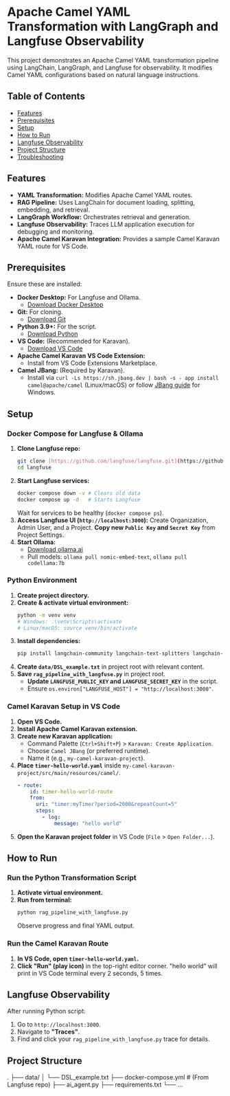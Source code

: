 # Apache Camel YAML Transformation with LangGraph and Langfuse Observability

This project demonstrates an Apache Camel YAML transformation pipeline using LangChain, LangGraph, and Langfuse for observability. It modifies Camel YAML configurations based on natural language instructions.

## Table of Contents

- [Features](#features)
- [Prerequisites](#prerequisites)
- [Setup](#setup)
- [How to Run](#how-to-run)
- [Langfuse Observability](#langfuse-observability)
- [Project Structure](#project-structure)
- [Troubleshooting](#troubleshooting)

## Features

* **YAML Transformation:** Modifies Apache Camel YAML routes.
* **RAG Pipeline:** Uses LangChain for document loading, splitting, embedding, and retrieval.
* **LangGraph Workflow:** Orchestrates retrieval and generation.
* **Langfuse Observability:** Traces LLM application execution for debugging and monitoring.
* **Apache Camel Karavan Integration:** Provides a sample Camel Karavan YAML route for VS Code.

## Prerequisites

Ensure these are installed:

* **Docker Desktop:** For Langfuse and Ollama.
    * [Download Docker Desktop](https://www.docker.com/products/docker-desktop/)
* **Git:** For cloning.
    * [Download Git](https://git-scm.com/downloads)
* **Python 3.9+:** For the script.
    * [Download Python](https://www.python.org/downloads/)
* **VS Code:** (Recommended for Karavan).
    * [Download VS Code](https://code.visualstudio.com/)
* **Apache Camel Karavan VS Code Extension:**
    * Install from VS Code Extensions Marketplace.
* **Camel JBang:** (Required by Karavan).
    * Install via `curl -Ls https://sh.jbang.dev | bash -s - app install camel@apache/camel` (Linux/macOS) or follow [JBang guide](https://camel.apache.org/manual/camel-jbang.html) for Windows.

## Setup

### Docker Compose for Langfuse & Ollama

1.  **Clone Langfuse repo:**
    ```bash
    git clone [https://github.com/langfuse/langfuse.git](https://github.com/langfuse/langfuse.git)
    cd langfuse
    ```
2.  **Start Langfuse services:**
    ```bash
    docker compose down -v # Clears old data
    docker compose up -d   # Starts Langfuse
    ```
    Wait for services to be healthy (`docker compose ps`).
3.  **Access Langfuse UI (`http://localhost:3000`):** Create Organization, Admin User, and a Project. **Copy new `Public Key` and `Secret Key`** from Project Settings.
4.  **Start Ollama:**
    * [Download ollama.ai](https://ollama.ai/)
    * Pull models: `ollama pull nomic-embed-text`, `ollama pull codellama:7b`

### Python Environment

1.  **Create project directory.**
2.  **Create & activate virtual environment:**
    ```bash
    python -m venv venv
    # Windows: .\venv\Scripts\activate
    # Linux/macOS: source venv/bin/activate
    ```
3.  **Install dependencies:**
    ```bash
    pip install langchain-community langchain-text-splitters langchain-core langgraph langfuse tqdm
    ```
4.  **Create `data/DSL_example.txt`** in project root with relevant content.
5.  **Save `rag_pipeline_with_langfuse.py`** in project root.
    * **Update `LANGFUSE_PUBLIC_KEY` and `LANGFUSE_SECRET_KEY`** in the script.
    * Ensure `os.environ["LANGFUSE_HOST"] = "http://localhost:3000"`.

### Camel Karavan Setup in VS Code

1.  **Open VS Code.**
2.  **Install Apache Camel Karavan extension.**
3.  **Create new Karavan application:**
    * Command Palette (`Ctrl+Shift+P`) > `Karavan: Create Application`.
    * Choose `Camel JBang` (or preferred runtime).
    * Name it (e.g., `my-camel-karavan-project`).
4.  **Place `timer-hello-world.yaml`** inside `my-camel-karavan-project/src/main/resources/camel/`.
    ```yaml
    - route:
        id: timer-hello-world-route
        from:
          uri: "timer:myTimer?period=2000&repeatCount=5"
          steps:
            - log:
                message: "hello world"
    ```
5.  **Open the Karavan project folder** in VS Code (`File` > `Open Folder...`).

## How to Run

### Run the Python Transformation Script

1.  **Activate virtual environment.**
2.  **Run from terminal:**
    ```bash
    python rag_pipeline_with_langfuse.py
    ```
    Observe progress and final YAML output.

### Run the Camel Karavan Route

1.  **In VS Code, open `timer-hello-world.yaml`.**
2.  **Click "Run" (play icon)** in the top-right editor corner.
    "hello world" will print in VS Code terminal every 2 seconds, 5 times.

## Langfuse Observability

After running Python script:

1.  Go to `http://localhost:3000`.
2.  Navigate to **"Traces"**.
3.  Find and click your `rag_pipeline_with_langfuse.py` trace for details.

## Project Structure


.
├── data/
│   └── DSL_example.txt
├── docker-compose.yml            # (From Langfuse repo)
├── ai_agent.py
├── requirements.txt
└── ...
